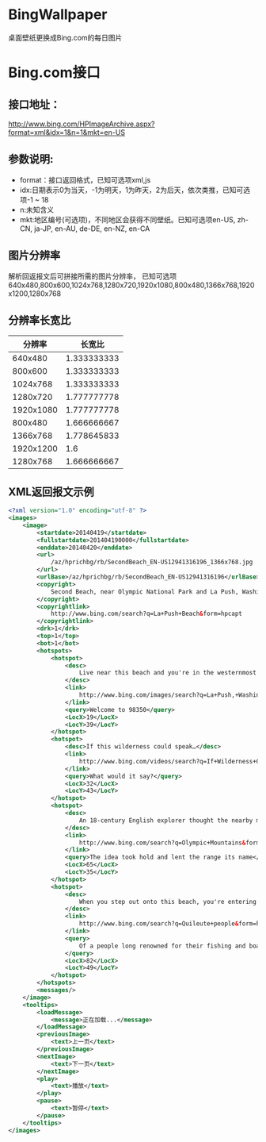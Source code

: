 BingWallpaper
=============

桌面壁纸更换成Bing.com的每日图片

# Bing.com接口
## 接口地址：

http://www.bing.com/HPImageArchive.aspx?format=xml&idx=1&n=1&mkt=en-US

## 参数说明:

- format：接口返回格式，已知可选项xml,js
- idx:日期表示0为当天，-1为明天，1为昨天，2为后天，依次类推，已知可选项-1 ~ 18
- n:未知含义
- mkt:地区编号(可选项)，不同地区会获得不同壁纸。已知可选项en-US, zh-CN, ja-JP, en-AU, de-DE, en-NZ, en-CA

## 图片分辨率
解析回返报文后可拼接所需的图片分辨率，
已知可选项640x480,800x600,1024x768,1280x720,1920x1080,800x480,1366x768,1920x1200,1280x768

## 分辨率长宽比  

|分辨率     |长宽比       |
|-----------|-------------|
| 640x480	| 1.333333333 |
| 800x600	| 1.333333333 |
| 1024x768	| 1.333333333 |
| 1280x720	| 1.777777778 |
| 1920x1080	| 1.777777778 |
| 800x480	| 1.666666667 |
| 1366x768	| 1.778645833 |
| 1920x1200	| 1.6         |
| 1280x768	| 1.666666667 |

## XML返回报文示例

```xml
<?xml version="1.0" encoding="utf-8" ?>
<images>
	<image>
		<startdate>20140419</startdate>
		<fullstartdate>201404190000</fullstartdate>
		<enddate>20140420</enddate>
		<url>
			/az/hprichbg/rb/SecondBeach_EN-US12941316196_1366x768.jpg
		</url>
		<urlBase>/az/hprichbg/rb/SecondBeach_EN-US12941316196</urlBase>
		<copyright>
			Second Beach, near Olympic National Park and La Push, Washington (© Ian Shive/Tandem)
		</copyright>
		<copyrightlink>
			http://www.bing.com/search?q=La+Push+Beach&form=hpcapt
		</copyrightlink>
		<drk>1</drk>
		<top>1</top>
		<bot>1</bot>
		<hotspots>
			<hotspot>
				<desc>
					Live near this beach and you're in the westernmost zip code in the contiguous United States.
				</desc>
				<link>
					http://www.bing.com/images/search?q=La+Push,+Washington&FORM=hphot1
				</link>
				<query>Welcome to 98350</query>
				<LocX>19</LocX>
				<LocY>39</LocY>
			</hotspot>
			<hotspot>
				<desc>If this wilderness could speak…</desc>
				<link>
					http://www.bing.com/videos/search?q=If+Wilderness+Could+Speak&FORM=Hphot2#view=detail&mid=C215617312C0E109C780C215617312C0E109C780
				</link>
				<query>What would it say?</query>
				<LocX>32</LocX>
				<LocY>43</LocY>
			</hotspot>
			<hotspot>
				<desc>
					An 18-century English explorer thought the nearby mountain peaks rivaled the mountain home of Greek gods.
				</desc>
				<link>
					http://www.bing.com/search?q=Olympic+Mountains&form=hphot3
				</link>
				<query>The idea took hold and lent the range its name</query>
				<LocX>65</LocX>
				<LocY>35</LocY>
			</hotspot>
			<hotspot>
				<desc>
					When you step out onto this beach, you're entering the territory…
				</desc>
				<link>
					http://www.bing.com/search?q=Quileute+people&form=hphot4
				</link>
				<query>
					Of a people long renowned for their fishing and boat-building
				</query>
				<LocX>82</LocX>
				<LocY>49</LocY>
			</hotspot>
		</hotspots>
		<messages/>
	</image>
	<tooltips>
		<loadMessage>
			<message>正在加载...</message>
		</loadMessage>
		<previousImage>
			<text>上一页</text>
		</previousImage>
		<nextImage>
			<text>下一页</text>
		</nextImage>
		<play>
			<text>播放</text>
		</play>
		<pause>
			<text>暂停</text>
		</pause>
	</tooltips>
</images>
```
